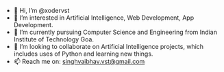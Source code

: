 - 👋 Hi, I’m @xodervst
- 👀 I’m interested in Artificial Intelligence, Web Development, App Development.
- 🌱 I’m currently pursuing Computer Science and Engineering from Indian Institute of Technology Goa.
- 💞️ I’m looking to collaborate on Artificial Intelligence projects, which includes uses of Python and learning new things.
- 📫 Reach me on: singhvaibhav.vst@gmail.com

<!---
xodervst/xodervst is a ✨ special ✨ repository because its `README.md` (this file) appears on your GitHub profile.
You can click the Preview link to take a look at your changes.
--->

